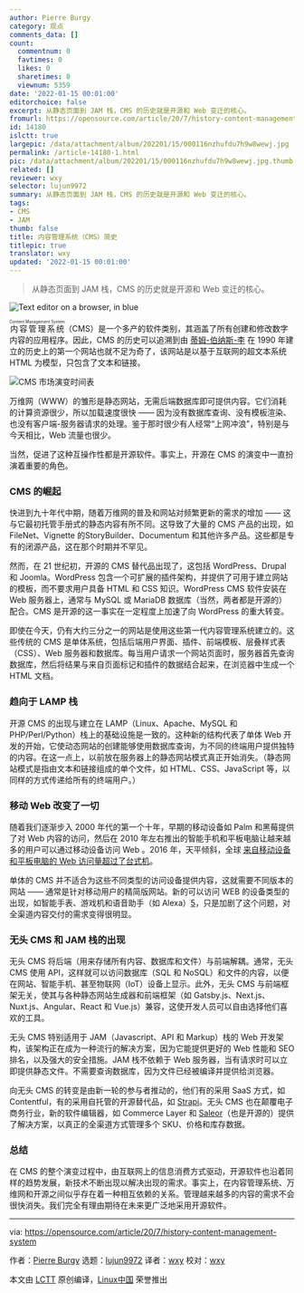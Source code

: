 ```yaml
---
author: Pierre Burgy
category: 观点
comments_data: []
count:
  commentnum: 0
  favtimes: 0
  likes: 0
  sharetimes: 0
  viewnum: 5359
date: '2022-01-15 00:01:00'
editorchoice: false
excerpt: 从静态页面到 JAM 栈，CMS 的历史就是开源和 Web 变迁的核心。
fromurl: https://opensource.com/article/20/7/history-content-management-system
id: 14180
islctt: true
largepic: /data/attachment/album/202201/15/000116nzhufdu7h9w8wewj.jpg
permalink: /article-14180-1.html
pic: /data/attachment/album/202201/15/000116nzhufdu7h9w8wewj.jpg.thumb.jpg
related: []
reviewer: wxy
selector: lujun9972
summary: 从静态页面到 JAM 栈，CMS 的历史就是开源和 Web 变迁的核心。
tags:
- CMS
- JAM
thumb: false
title: 内容管理系统（CMS）简史
titlepic: true
translator: wxy
updated: '2022-01-15 00:01:00'
---
```



> 
> 从静态页面到 JAM 栈，CMS 的历史就是开源和 Web 变迁的核心。
> 
> 
> 


![](/data/attachment/album/202201/15/000116nzhufdu7h9w8wewj.jpg "Text editor on a browser, in blue")


<ruby> 内容管理系统 <rt>  Content Management System </rt></ruby>（CMS）是一个多产的软件类别，其涵盖了所有创建和修改数字内容的应用程序。因此，CMS 的历史可以追溯到由 [蒂姆-伯纳斯-李](https://www.w3.org/People/Berners-Lee/#:~:text=A%20graduate%20of%20Oxford%20University,refined%20as%20Web%20technology%20spread.) 在 1990 年建立的历史上的第一个网站也就不足为奇了，该网站是以基于互联网的超文本系统 HTML 为模型，只包含了文本和链接。


![CMS 市场演变时间表](/data/attachment/album/202201/15/000126fho4ofx1m4wo4hf4.png "timeline of CMS market evolution")


万维网（WWW）的雏形是静态网站，无需后端数据库即可提供内容。它们消耗的计算资源很少，所以加载速度很快 —— 因为没有数据库查询、没有模板渲染、也没有客户端-服务器请求的处理。鉴于那时很少有人经常“上网冲浪”，特别是与今天相比，Web 流量也很少。


当然，促进了这种互操作性都是开源软件。事实上，开源在 CMS 的演变中一直扮演着重要的角色。


### CMS 的崛起


快进到九十年代中期，随着万维网的普及和网站对频繁更新的需求的增加 —— 这与它最初托管手册式的静态内容有所不同。这导致了大量的 CMS 产品的出现，如 FileNet、Vignette 的StoryBuilder、Documentum 和其他许多产品。这些都是专有的闭源产品，这在那个时期并不罕见。


然而，在 21 世纪初，开源的 CMS 替代品出现了，这包括 WordPress、Drupal 和 Joomla。WordPress 包含一个可扩展的插件架构，并提供了可用于建立网站的模板，而不要求用户具备 HTML 和 CSS 知识。WordPress CMS 软件安装在 Web 服务器上，通常与 MySQL 或 MariaDB 数据库（当然，两者都是开源的）配合。CMS 是开源的这一事实在一定程度上加速了向 WordPress 的重大转变。


即使在今天，仍有大约三分之一的网站是使用这些第一代内容管理系统建立的。这些传统的 CMS 是单体系统，包括后端用户界面、插件、前端模板、层叠样式表（CSS）、Web 服务器和数据库。每当用户请求一个网站页面时，服务器首先查询数据库，然后将结果与来自页面标记和插件的数据结合起来，在浏览器中生成一个 HTML 文档。


### 趋向于 LAMP 栈


开源 CMS 的出现与建立在 LAMP（Linux、Apache、MySQL 和 PHP/Perl/Python）栈上的基础设施是一致的。这种新的结构代表了单体 Web 开发的开始，它使动态网站的创建能够使用数据库查询，为不同的终端用户提供独特的内容。在这一点上，以前放在服务器上的静态网站模式真正开始消失。（静态网站模式是指由文本和链接组成的单个文件，如 HTML、CSS、JavaScript 等，以同样的方式传递给所有的终端用户。）


### 移动 Web 改变了一切


随着我们逐渐步入 2000 年代的第一个十年，早期的移动设备如 Palm 和黑莓提供了对 Web 内容的访问，然后在 2010 年左右推出的智能手机和平板电脑让越来越多的用户可以通过移动设备访问 Web 。2016 年，天平倾斜，全球 [来自移动设备和平板电脑的 Web 访问量超过了台式机](https://techcrunch.com/2016/11/01/mobile-internet-use-passes-desktop-for-the-first-time-study-finds/)。


单体的 CMS 并不适合为这些不同类型的访问设备提供内容，这就需要不同版本的网站 —— 通常是针对移动用户的精简版网站。新的可以访问 WEB 的设备类型的出现，如智能手表、游戏机和语音助手（如 Alexa）[5](https://opensource.com/article/20/6/open-source-voice-assistant)，只是加剧了这个问题，对全渠道内容交付的需求变得很明显。


### 无头 CMS 和 JAM 栈的出现


无头 CMS 将后端（用来存储所有内容、数据库和文件）与前端解耦。通常，无头 CMS 使用 API，这样就可以访问数据库（SQL 和 NoSQL）和文件的内容，以便在网站、智能手机、甚至物联网（IoT）设备上显示。此外，无头 CMS 与前端框架无关，使其与各种静态网站生成器和前端框架（如 Gatsby.js、Next.js、Nuxt.js、Angular、React 和 Vue.js）兼容，这使开发人员可以自由选择他们喜欢的工具。


无头 CMS 特别适用于 JAM（Javascript、API 和 Markup）栈的 Web 开发架构，该架构正在成为一种流行的解决方案，因为它能提供更好的 Web 性能和 SEO 排名，以及强大的安全措施。JAM 栈不依赖于 Web 服务器，当有请求时可以立即提供静态文件。不需要查询数据库，因为文件已经被编译并提供给浏览器。


向无头 CMS 的转变是由新一轮的参与者推动的，他们有的采用 SaaS 方式，如 Contentful，有的采用自托管的开源替代品，如 [Strapi](https://strapi.io/)。无头 CMS 也在颠覆电子商务行业，新的软件编辑器，如 Commerce Layer 和 [Saleor](https://saleor.io/)（也是开源的）提供了解决方案，以真正的全渠道方式管理多个 SKU、价格和库存数据。


### 总结


在 CMS 的整个演变过程中，由互联网上的信息消费方式驱动，开源软件也沿着同样的趋势发展，新技术不断出现以解决出现的需求。事实上，在内容管理系统、万维网和开源之间似乎存在着一种相互依赖的关系。管理越来越多的内容的需求不会很快消失。我们完全有理由期待在未来更广泛地采用开源软件。




---


via: <https://opensource.com/article/20/7/history-content-management-system>


作者：[Pierre Burgy](https://opensource.com/users/pierreburgy) 选题：[lujun9972](https://github.com/lujun9972) 译者：[wxy](https://github.com/wxy) 校对：[wxy](https://github.com/wxy)


本文由 [LCTT](https://github.com/LCTT/TranslateProject) 原创编译，[Linux中国](https://linux.cn/) 荣誉推出